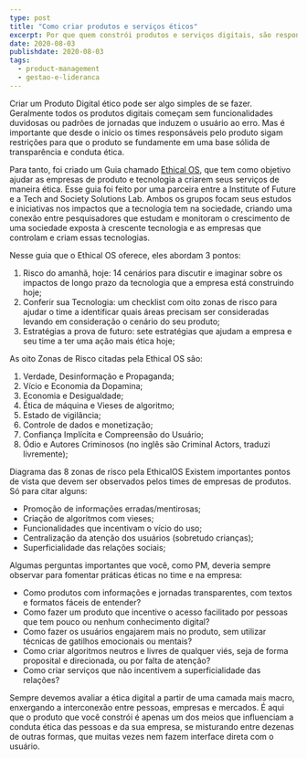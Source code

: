 ```yaml
---
type: post
title: "Como criar produtos e serviços éticos"
excerpt: Por que quem constrói produtos e serviços digitais, são responsáveis pelos seus impactos
date: 2020-08-03
publishdate: 2020-08-03
tags:
  - product-management
  - gestao-e-lideranca
---
```


Criar um Produto Digital ético pode ser algo simples de se fazer. Geralmente todos os produtos digitais começam sem funcionalidades duvidosas ou padrões de jornadas que induzem o usuário ao erro. Mas é importante que desde o início os times responsáveis pelo produto sigam restrições para que o produto se fundamente em uma base sólida de transparência e conduta ética.

Para tanto, foi criado um Guia chamado [Ethical OS](https://ethicalos.org/), que tem como objetivo ajudar as empresas de produto e tecnologia a criarem seus serviços de maneira ética. Esse guia foi feito por uma parceira entre a Institute of Future e a Tech and Society Solutions Lab. Ambos os grupos focam seus estudos e iniciativas nos impactos que a tecnologia tem na sociedade, criando uma conexão entre pesquisadores que estudam e monitoram o crescimento de uma sociedade exposta à crescente tecnologia e as empresas que controlam e criam essas tecnologias.

Nesse guia que o Ethical OS oferece, eles abordam 3 pontos:

1. Risco do amanhã, hoje: 14 cenários para discutir e imaginar sobre os impactos de longo prazo da tecnologia que a empresa está construindo hoje;
1. Conferir sua Tecnologia: um checklist com oito zonas de risco para ajudar o time a identificar quais áreas precisam ser consideradas levando em consideração o cenário do seu produto;
1. Estratégias a prova de futuro: sete estratégias que ajudam a empresa e seu time a ter uma ação mais ética hoje;

As oito Zonas de Risco citadas pela Ethical OS são:

1. Verdade, Desinformação e Propaganda;
1. Vício e Economia da Dopamina;
1. Economia e Desigualdade;
1. Ética de máquina e Vieses de algoritmo;
1. Estado de vigilância;
1. Controle de dados e monetização;
1. Confiança Implícita e Compreensão do Usuário;
1. Ódio e Autores Criminosos (no inglês são Criminal Actors, traduzi livremente);

Diagrama das 8 zonas de risco pela EthicalOS
Existem importantes pontos de vista que devem ser observados pelos times de empresas de produtos. Só para citar alguns:

- Promoção de informações erradas/mentirosas;
- Criação de algoritmos com vieses;
- Funcionalidades que incentivam o vício do uso;
- Centralização da atenção dos usuários (sobretudo crianças);
- Superficialidade das relações sociais;

Algumas perguntas importantes que você, como PM, deveria sempre observar para fomentar práticas éticas no time e na empresa:

- Como produtos com informações e jornadas transparentes, com textos e formatos fáceis de entender?
- Como fazer um produto que incentive o acesso facilitado por pessoas que tem pouco ou nenhum conhecimento digital?
- Como fazer os usuários engajarem mais no produto, sem utilizar técnicas de gatilhos emocionais ou mentais?
- Como criar algoritmos neutros e livres de qualquer viés, seja de forma proposital e direcionada, ou por falta de atenção?
- Como criar serviços que não incentivem a superficialidade das relações?

Sempre devemos avaliar a ética digital a partir de uma camada mais macro, enxergando a interconexão entre pessoas, empresas e mercados. É aqui que o produto que você constrói é apenas um dos meios que influenciam a conduta ética das pessoas e da sua empresa, se misturando entre dezenas de outras formas, que muitas vezes nem fazem interface direta com o usuário.
